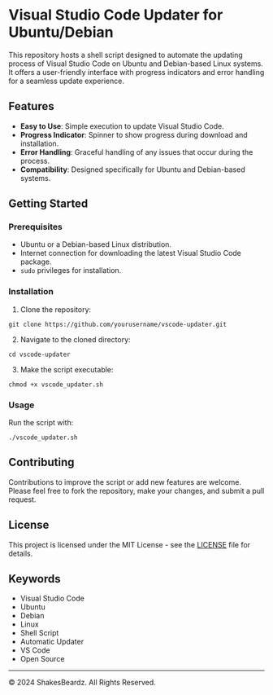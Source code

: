# Visual Studio Code Updater for Ubuntu/Debian

This repository hosts a shell script designed to automate the updating process of Visual Studio Code on Ubuntu and Debian-based Linux systems. It offers a user-friendly interface with progress indicators and error handling for a seamless update experience.

## Features

- **Easy to Use**: Simple execution to update Visual Studio Code.
- **Progress Indicator**: Spinner to show progress during download and installation.
- **Error Handling**: Graceful handling of any issues that occur during the process.
- **Compatibility**: Designed specifically for Ubuntu and Debian-based systems.

## Getting Started

### Prerequisites

- Ubuntu or a Debian-based Linux distribution.
- Internet connection for downloading the latest Visual Studio Code package.
- `sudo` privileges for installation.

### Installation

1. Clone the repository:
```
git clone https://github.com/yourusername/vscode-updater.git
```
2. Navigate to the cloned directory:
```
cd vscode-updater
```
3. Make the script executable:
```
chmod +x vscode_updater.sh
```

### Usage

Run the script with:
```
./vscode_updater.sh
```


## Contributing

Contributions to improve the script or add new features are welcome. Please feel free to fork the repository, make your changes, and submit a pull request.

## License

This project is licensed under the MIT License - see the [LICENSE](LICENSE) file for details.

## Keywords

- Visual Studio Code
- Ubuntu
- Debian
- Linux
- Shell Script
- Automatic Updater
- VS Code
- Open Source

---

© 2024 ShakesBeardz. All Rights Reserved.

